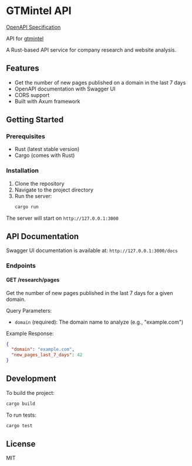# GTMintel API

[OpenAPI Specification](https://api.gtmintel.com/api-doc/openapi.json)

API for [gtmintel](https://gtmintel.com)

A Rust-based API service for company research and website analysis.

## Features

- Get the number of new pages published on a domain in the last 7 days
- OpenAPI documentation with Swagger UI
- CORS support
- Built with Axum framework

## Getting Started

### Prerequisites

- Rust (latest stable version)
- Cargo (comes with Rust)

### Installation

1. Clone the repository
2. Navigate to the project directory
3. Run the server:
   ```bash
   cargo run
   ```

The server will start on `http://127.0.0.1:3000`

## API Documentation

Swagger UI documentation is available at: `http://127.0.0.1:3000/docs`

### Endpoints

#### GET /research/pages

Get the number of new pages published in the last 7 days for a given domain.

Query Parameters:
- `domain` (required): The domain name to analyze (e.g., "example.com")

Example Response:
```json
{
  "domain": "example.com",
  "new_pages_last_7_days": 42
}
```

## Development

To build the project:
```bash
cargo build
```

To run tests:
```bash
cargo test
```

## License

MIT 
